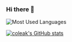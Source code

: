 ### Hi there 👋

![Most Used Languages](https://github-readme-stats.vercel.app/api/top-langs/?username=coleak2021&theme=dark&layout=compact)

[![coleak's GitHub stats](https://github-readme-stats.vercel.app/api?username=coleak2021)](https://github.com/anuraghazra/github-readme-stats)
